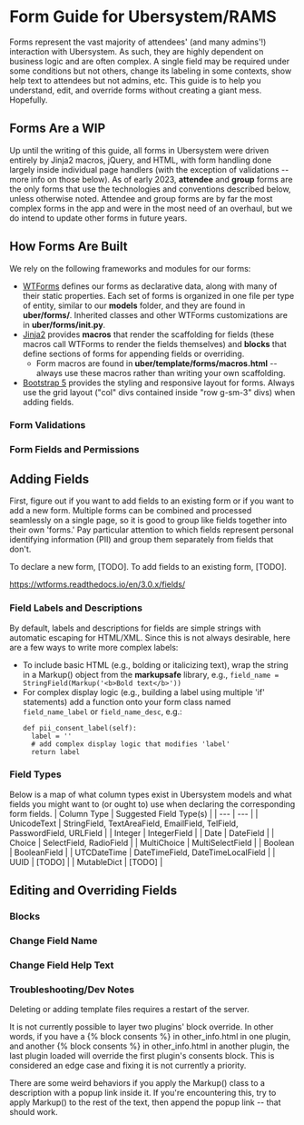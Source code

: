 # Form Guide for Ubersystem/RAMS
Forms represent the vast majority of attendees' (and many admins'!) interaction with Ubersystem. As such, they are highly dependent on business logic and are often complex. A single field may be required under some conditions but not others, change its labeling in some contexts, show help text to attendees but not admins, etc. This guide is to help you understand, edit, and override forms without creating a giant mess. Hopefully.

## Forms Are a WIP
Up until the writing of this guide, all forms in Ubersystem were driven entirely by Jinja2 macros, jQuery, and HTML, with form handling done largely inside individual page handlers (with the exception of validations -- more info on those below). As of early 2023, **attendee** and **group** forms are the only forms that use the technologies and conventions described below, unless otherwise noted. Attendee and group forms are by far the most complex forms in the app and were in the most need of an overhaul, but we do intend to update other forms in future years.

## How Forms Are Built
We rely on the following frameworks and modules for our forms:
- [WTForms](https://wtforms.readthedocs.io/en/3.0.x/) defines our forms as declarative data, along with many of their static properties. Each set of forms is organized in one file per type of entity, similar to our **models** folder, and they are found in **uber/forms/**. Inherited classes and other WTForms customizations are in **uber/forms/__init__.py**.
- [Jinja2](https://jinja.palletsprojects.com/en/3.1.x/templates/) provides **macros** that render the scaffolding for fields (these macros call WTForms to render the fields themselves) and **blocks** that define sections of forms for appending fields or overriding.
  - Form macros are found in **uber/template/forms/macros.html** -- always use these macros rather than writing your own scaffolding.
- [Bootstrap 5](https://getbootstrap.com/docs/5.0/) provides the styling and responsive layout for forms. Always use the grid layout ("col" divs contained inside "row g-sm-3" divs) when adding fields.

### Form Validations

### Form Fields and Permissions

## Adding Fields
First, figure out if you want to add fields to an existing form or if you want to add a new form. Multiple forms can be combined and processed seamlessly on a single page, so it is good to group like fields together into their own 'forms.' Pay particular attention to which fields represent personal identifying information (PII) and group them separately from fields that don't.

To declare a new form, [TODO]. To add fields to an existing form, [TODO].

https://wtforms.readthedocs.io/en/3.0.x/fields/

### Field Labels and Descriptions
By default, labels and descriptions for fields are simple strings with automatic escaping for HTML/XML. Since this is not always desirable, here are a few ways to write more complex labels:

- To include basic HTML (e.g., bolding or italicizing text), wrap the string in a Markup() object from the **markupsafe** library, e.g., `field_name = StringField(Markup('<b>Bold text</b>'))`
- For complex display logic (e.g., building a label using multiple 'if' statements) add a function onto your form class named `field_name_label` or `field_name_desc`, e.g.:
  ```
  def pii_consent_label(self):
    label = ''
    # add complex display logic that modifies 'label'
    return label
  ```


### Field Types
Below is a map of what column types exist in Ubersystem models and what fields you might want to (or ought to) use when declaring the corresponding form fields.
| Column Type | Suggested Field Type(s) |
| --- | --- |
| UnicodeText | StringField, TextAreaField, EmailField, TelField, PasswordField, URLField | 
| Integer | IntegerField |
| Date | DateField |
| Choice | SelectField, RadioField |
| MultiChoice | MultiSelectField |
| Boolean | BooleanField |
| UTCDateTime | DateTimeField, DateTimeLocalField |
| UUID | [TODO] |
| MutableDict | [TODO] |


## Editing and Overriding Fields

### Blocks

### Change Field Name

### Change Field Help Text

### Troubleshooting/Dev Notes
Deleting or adding template files requires a restart of the server.

It is not currently possible to layer two plugins' block override. In other words, if you have a {% block consents %} in other_info.html in one plugin, and another {% block consents %} in other_info.html in another plugin, the last plugin loaded will override the first plugin's consents block. This is considered an edge case and fixing it is not currently a priority.

There are some weird behaviors if you apply the Markup() class to a description with a popup link inside it. If you're encountering this, try to apply Markup() to the rest of the text, then append the popup link -- that should work.